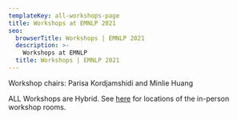 ```yaml
---
templateKey: all-workshops-page
title: Workshops at EMNLP 2021
seo:
  browserTitle: Workshops | EMNLP 2021
  description: >-
    Workshops at EMNLP
  title: Workshops | EMNLP 2021
---
```


Workshop chairs: Parisa Kordjamshidi and Minlie Huang

ALL Workshops are Hybrid. See [here](/files/2021-EMNLP-Tutorials-Workshops-Locations-Handout.pdf) for locations of the in-person workshop rooms.

